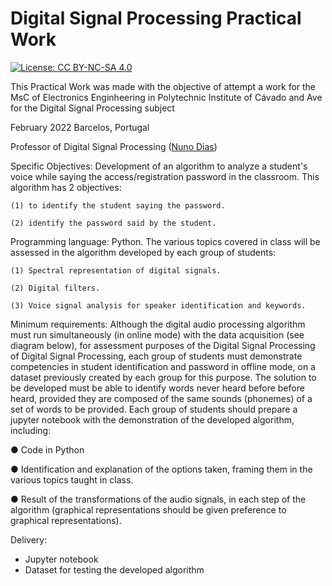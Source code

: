
# Digital Signal Processing Practical Work

[![License: CC BY-NC-SA 4.0](https://img.shields.io/badge/License-CC%20BY--NC--SA%204.0-lightgrey.svg)](https://creativecommons.org/licenses/by-nc-sa/4.0/)

This Practical Work was made with the objective of attempt a work for the MsC of Electronics Enginheering in Polytechnic Institute of Cávado and Ave for the Digital Signal Processing subject

February 2022 Barcelos, Portugal

Professor of Digital Signal Processing ([Nuno Dias](https://www.linkedin.com/in/nuno-dias-5b58051/))

Specific Objectives:
  Development of an algorithm to analyze a student's voice while saying the
  access/registration password in the classroom. This algorithm has 2 objectives: 
  
    (1) to identify the student saying the password.
  
    (2) identify the password said by the student.
  
Programming language: Python.
    The various topics covered in class will be assessed in the algorithm developed by
  each group of students:
 
    (1) Spectral representation of digital signals.
  
    (2) Digital filters.
  
    (3) Voice signal analysis for speaker identification and keywords.
  
Minimum requirements:
    Although the digital audio processing algorithm must run simultaneously (in
  online mode) with the data acquisition (see diagram below), for assessment purposes of the Digital Signal Processing
  of Digital Signal Processing, each group of students must demonstrate competencies in
  student identification and password in offline mode, on a dataset previously created by
  each group for this purpose. The solution to be developed must be able to identify words never heard before
  before heard, provided they are composed of the same sounds (phonemes) of a set of
  words to be provided. Each group of students should prepare a jupyter notebook with the
  demonstration of the developed algorithm, including:
  
● Code in Python

● Identification and explanation of the options taken, framing them in the various topics
taught in class.

● Result of the transformations of the audio signals, in each step of the algorithm (graphical representations should
be given preference to graphical representations).

Delivery:
- Jupyter notebook
- Dataset for testing the developed algorithm
